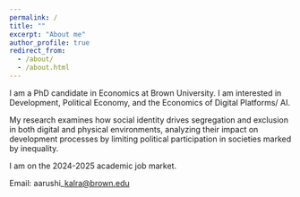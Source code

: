 ```yaml
---
permalink: /
title: ""
excerpt: "About me"
author_profile: true
redirect_from: 
  - /about/
  - /about.html
---
```


I am a PhD candidate in Economics at Brown University. I am interested in Development, Political Economy, and the Economics of Digital Platforms/ AI. 

My research examines how social identity drives segregation and exclusion in both digital and physical environments, analyzing their impact on development processes by limiting political participation in societies marked by inequality.

I am on the 2024-2025 academic job market.

Email: aarushi\_kalra@brown.edu
